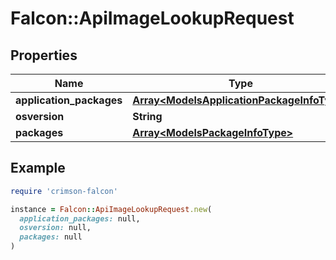 # Falcon::ApiImageLookupRequest

## Properties

| Name | Type | Description | Notes |
| ---- | ---- | ----------- | ----- |
| **application_packages** | [**Array&lt;ModelsApplicationPackageInfoType&gt;**](ModelsApplicationPackageInfoType.md) |  | [optional] |
| **osversion** | **String** |  |  |
| **packages** | [**Array&lt;ModelsPackageInfoType&gt;**](ModelsPackageInfoType.md) |  |  |

## Example

```ruby
require 'crimson-falcon'

instance = Falcon::ApiImageLookupRequest.new(
  application_packages: null,
  osversion: null,
  packages: null
)
```

